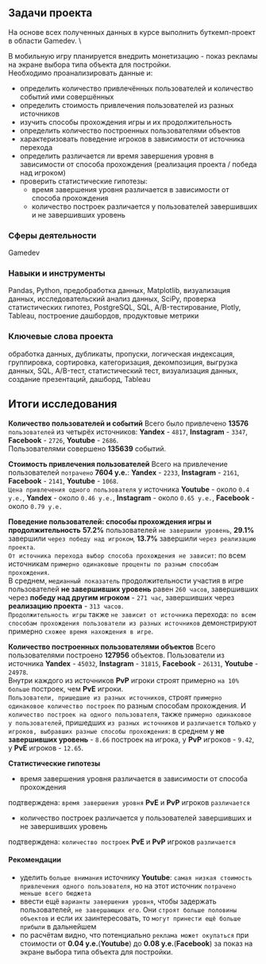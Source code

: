 ## Задачи проекта
На основе всех полученных данных в курсе выполнить буткемп-проект в области Gamedev. \

В мобильную игру планируется внедрить монетизацию - показ рекламы на экране выбора типа объекта для постройки.\
Необходимо проанализировать данные и:
 - определить количество привлечённых пользователей и количество событий ими совершённых
 - определить стоимость привлечения пользователей из разных источников
 - изучить способы прохождения игры и их продолжительность
 - определить количество построенных пользователями объектов
 - характеризовать поведение игроков в зависимости от источника перехода
 - определить различается ли время завершения уровня в зависимости от способа прохождения (реализация проекта / победа над игроком)
 - проверить статистические гипотезы:
   - время завершения уровня различается в зависимости от способа прохождения
   - количество построек различается у пользователей завершивших и не завершивших уровень

### Сферы деятельности
Gamedev

### Навыки и инструменты
Pandas, Python, предобработка данных, Matplotlib, визуализация данных, исследовательский анализ данных, SciPy, проверка статистических гипотез, PostgreSQL, SQL, A/B-тестирование, Plotly, Tableau, построение дашбордов, продуктовые метрики

### Ключевые слова проекта
обработка данных, дубликаты, пропуски, логическая индексация, группировка, сортировка, категоризация, декомпозиция, выгрузка данных, SQL, A/B-тест, статистический тест, визуализация данных, создание презентаций, дашборд, Tableau

## Итоги исследования
**Количество пользователей и событий**
Всего было привлечено **13576** `пользователей` из четырёх источников: **Yandex** - `4817`, **Instagram** - `3347`, **Facebook** - `2726`, **Youtube** - `2686`.\
Пользователями совершено **135639** событий.

**Стоимость привлечения пользователей**
Всего на привлечение пользователей `потрачено` **7604 у.е.**: **Yandex** - `2233`, **Instagram** - `2161`, **Facebook** - `2141`, **Youtube** - `1068`.\
`Цена привлечения одного пользователя` у источника **Youtube** - около `0.4 у.е.`, **Yandex** - около `0.46 у.е.`, **Instagram** - около `0.65 у.е.`, **Facebook** - около `0.79 у.е.`

**Поведение пользователей: способы прохождения игры и продолжительность**
**57.2%** пользователей `не завершили уровень`, **29.1%** завершили `через победу над игроком`, **13.7%** завершили `через реализацию проекта`.\
`От источника перехода выбор способа прохождения не зависит`: по всем источникам `примерно одинаковые проценты по разным способам прохождения`.\
В среднем, `медианный показатель` продолжительности участия в игре пользователей **не завершивших уровень** равен `260 часов`, завершивших через **победу над другим игроком** - `271 час`, завершивших через **реализацию проекта** - `313 часов`.\
`Продолжительность игры` также `не зависит от источника` перехода: `по всем способам прохождения пользователи из разных источников` демонстрируют примерно `схожее время нахождения в игре`.

**Количество построенных пользователями объектов**
Всего пользователями построено **127956** объектов. Пользователи из источника **Yandex** - `45032`, **Instagram** - `31815`, **Facebook** - `26131`, **Youtube** - `24978`.\
Внутри каждого из источников **PvP** игроки строят примерно `на 10% больше` построек, чем **PvE** игроки.\
`Пользователи, пришедшие из разных источников`, строят `примерно одинаковое количество построек` по разным способам прохождения. И `количество построек на одного пользователя`, также `примерно одинаковое у пользователей`, пришедших `из разных источников` и `различается` только `у игроков, выбравших разные способы прохождения`: в среднем у **не завершивших уровень** - `8.66` построек на игрока, у **PvP** игроков - `9.42`, у **PvE** игроков - `12.65`.

**Статистические гипотезы**
 - время завершения уровня различается в зависимости от способа прохождения
 
подтверждена: `время завершения уровня` **PvE** и **PvP** игроков `различается`
 - количество построек различается у пользователей завершивших и не завершивших уровень
 
подтверждена: `количество построек` **PvE** и **PvP** игроков `различается`

#### Рекомендации
 - уделить `больше внимания` источнику **Youtube**: `самая низкая стоимость привлечения одного пользователя`, но на этот источник `потрачено меньше всего бюджета`
 - ввести ещё `варианты завершения уровня`, чтобы задержать пользователей, `не завершающих его`. Они `строят больше половины объектов` и если их заинтересовать, то `могут принести ещё больше прибыли` в дальнейшем
 - по расчётам видно, что потенциально `реклама может окупаться` при стоимости от **0.04 у.е.**(**Youtube**) до **0.08 у.е.**(**Facebook**) за показ на экране выбора типа объекта для постройки.

